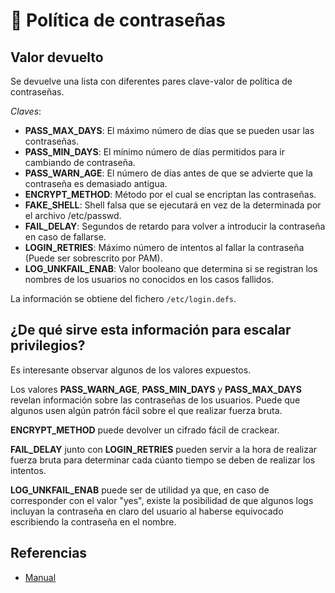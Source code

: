 # 👥 Política de contraseñas

## Valor devuelto
Se devuelve una lista con diferentes pares clave-valor de política de contraseñas.

*Claves*:
- **PASS_MAX_DAYS**: El máximo número de días que se pueden usar las contraseñas.
- **PASS_MIN_DAYS**: El mínimo número de días permitidos para ir cambiando de contraseña.
- **PASS_WARN_AGE**: El número de días antes de que se advierte que la contraseña es demasiado antigua.
- **ENCRYPT_METHOD**: Método por el cual se encriptan las contraseñas.
- **FAKE_SHELL**: Shell falsa que se ejecutará en vez de la determinada por el archivo /etc/passwd.
- **FAIL_DELAY**: Segundos de retardo para volver a introducir la contraseña en caso de fallarse.
- **LOGIN_RETRIES**: Máximo número de intentos al fallar la contraseña (Puede ser sobrescrito por PAM).
- **LOG_UNKFAIL_ENAB**: Valor booleano que determina si se registran los nombres de los usuarios no conocidos en los casos fallidos.

La información se obtiene del fichero `/etc/login.defs`.

## ¿De qué sirve esta información para escalar privilegios?
Es interesante observar algunos de los valores expuestos.

Los valores **PASS_WARN_AGE**, **PASS_MIN_DAYS** y **PASS_MAX_DAYS** revelan información sobre las contraseñas de los usuarios. Puede que algunos usen algún patrón fácil sobre el que realizar fuerza bruta.

**ENCRYPT_METHOD** puede devolver un cifrado fácil de crackear.

**FAIL_DELAY** junto con **LOGIN_RETRIES** pueden servir a la hora de realizar fuerza bruta para determinar cada cúanto tiempo se deben de realizar los intentos.

**LOG_UNKFAIL_ENAB** puede ser de utilidad ya que, en caso de corresponder con el valor "yes", existe la posibilidad de que algunos logs incluyan la contraseña en claro del usuario al haberse equivocado escribiendo la contraseña en el nombre.

## Referencias
- [Manual](https://man7.org/linux/man-pages/man5/login.defs.5.html)